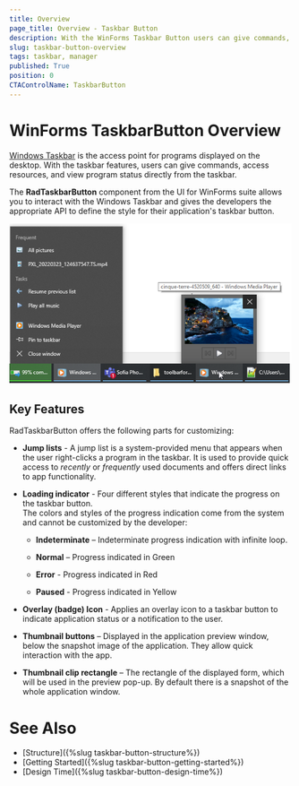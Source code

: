 ```yaml
---
title: Overview
page_title: Overview - Taskbar Button
description: With the WinForms Taskbar Button users can give commands, access resources, and view program status directly from the taskbar.  
slug: taskbar-button-overview
tags: taskbar, manager
published: True
position: 0 
CTAControlName: TaskbarButton
---
```


# WinForms TaskbarButton Overview

[Windows Taskbar](https://learn.microsoft.com/en-us/windows/win32/uxguide/winenv-taskbar) is the access point for programs displayed on the desktop. With the taskbar features, users can give commands, access resources, and view program status directly from the taskbar. 

The **RadTaskbarButton** component from the UI for WinForms suite allows you to interact with the Windows Taskbar and gives the developers the appropriate API to define the style for their application's taskbar button.

![WinForms Taskbar Manager Overview](images/taskbar-button-overview001.png) 

## Key Features

RadTaskbarButton offers the following parts for customizing:

* **Jump lists** - A jump list is a system-provided menu that appears when the user right-clicks a program in the taskbar. It is used to provide quick access to *recently* or *frequently* used documents and offers direct links to app functionality.

* **Loading indicator** - Four different styles that indicate the progress on the taskbar button.  
The colors and styles of the progress indication come from the system and cannot be customized by the developer: 

	* **Indeterminate** – Indeterminate progress indication with infinite loop. 

	* **Normal** – Progress indicated in Green 
 
	* **Error** - Progress indicated in Red 
 
	* **Paused** - Progress indicated in Yellow 
 
* **Overlay (badge) Icon** - Applies an overlay icon to a taskbar button to indicate application status or a notification to the user. 

* **Thumbnail buttons** – Displayed in the application preview window, below the snapshot image of the application. They allow quick interaction with the app.  

* **Thumbnail clip rectangle** – The rectangle of the displayed form, which will be used in the preview pop-up. By default there is a snapshot of the whole application window.  

# See Also

* [Structure]({%slug taskbar-button-structure%}) 
* [Getting Started]({%slug taskbar-button-getting-started%})
* [Design Time]({%slug taskbar-button-design-time%}) 
 
        
